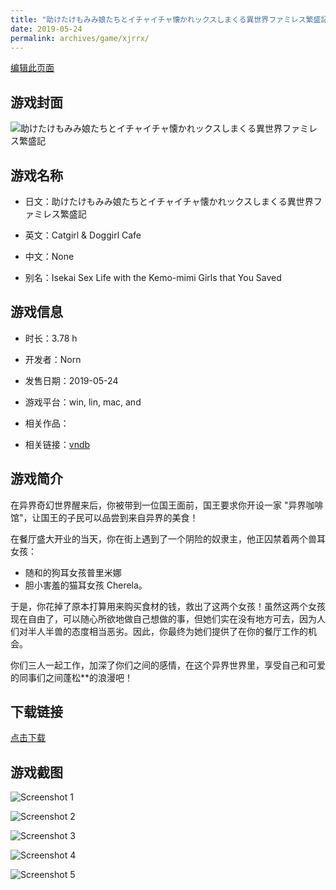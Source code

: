 ```yaml
---
title: "助けたけもみみ娘たちとイチャイチャ懐かれックスしまくる異世界ファミレス繁盛記"
date: 2019-05-24
permalink: archives/game/xjrrx/
---
```

[编辑此页面](https://github.com/ACG-3/ADV3-source/blob/main/source/_posts/%E5%8A%A9%E3%81%91%E3%81%9F%E3%81%91%E3%82%82%E3%81%BF%E3%81%BF%E5%A8%98%E3%81%9F%E3%81%A1%E3%81%A8%E3%82%A4%E3%83%81%E3%83%A3%E3%82%A4%E3%83%81%E3%83%A3%E6%87%90%E3%81%8B%E3%82%8C%E3%83%83%E3%82%AF%E3%82%B9%E3%81%97%E3%81%BE%E3%81%8F%E3%82%8B%E7%95%B0%E4%B8%96%E7%95%8C%E3%83%95%E3%82%A1%E3%83%9F%E3%83%AC%E3%82%B9%E7%B9%81%E7%9B%9B%E8%A8%98.md)

## 游戏封面

![助けたけもみみ娘たちとイチャイチャ懐かれックスしまくる異世界ファミレス繁盛記](https://pan.timero.xyz/d/onedrive/img_lib_001/%E5%8A%A9%E3%81%91%E3%81%9F%E3%81%91%E3%82%82%E3%81%BF%E3%81%BF%E5%A8%98%E3%81%9F%E3%81%A1%E3%81%A8%E3%82%A4%E3%83%81%E3%83%A3%E3%82%A4%E3%83%81%E3%83%A3%E6%87%90%E3%81%8B%E3%82%8C%E3%83%83%E3%82%AF%E3%82%B9%E3%81%97%E3%81%BE%E3%81%8F%E3%82%8B%E7%95%B0%E4%B8%96%E7%95%8C%E3%83%95%E3%82%A1%E3%83%9F%E3%83%AC%E3%82%B9%E7%B9%81%E7%9B%9B%E8%A8%98_cover.avif)


## 游戏名称

- 日文：助けたけもみみ娘たちとイチャイチャ懐かれックスしまくる異世界ファミレス繁盛記
- 英文：Catgirl & Doggirl Cafe
- 中文：None

- 别名：Isekai Sex Life with the Kemo-mimi Girls that You Saved


## 游戏信息

- 时长：3.78 h
- 开发者：Norn
- 发售日期：2019-05-24
- 游戏平台：win, lin, mac, and
- 相关作品：

- 相关链接：[vndb](https://vndb.org/v25816)


## 游戏简介

在异界奇幻世界醒来后，你被带到一位国王面前，国王要求你开设一家 "异界咖啡馆"，让国王的子民可以品尝到来自异界的美食！

在餐厅盛大开业的当天，你在街上遇到了一个阴险的奴隶主，他正囚禁着两个兽耳女孩：
- 随和的狗耳女孩普里米娜
- 胆小害羞的猫耳女孩 Cherela。

于是，你花掉了原本打算用来购买食材的钱，救出了这两个女孩！虽然这两个女孩现在自由了，可以随心所欲地做自己想做的事，但她们实在没有地方可去，因为人们对半人半兽的态度相当恶劣。因此，你最终为她们提供了在你的餐厅工作的机会。

你们三人一起工作，加深了你们之间的感情，在这个异界世界里，享受自己和可爱的同事们之间蓬松**的浪漫吧！




## 下载链接

[点击下载](https://pan.timero.xyz/onedrive/adv_lib_001/%E5%8A%A9%E3%81%91%E3%81%9F%E3%81%91%E3%82%82%E3%81%BF%E3%81%BF%E5%A8%98%E3%81%9F%E3%81%A1%E3%81%A8%E3%82%A4%E3%83%81%E3%83%A3%E3%82%A4%E3%83%81%E3%83%A3%E6%87%90%E3%81%8B%E3%82%8C%E3%83%83%E3%82%AF%E3%82%B9%E3%81%97%E3%81%BE%E3%81%8F%E3%82%8B%E7%95%B0%E4%B8%96%E7%95%8C%E3%83%95%E3%82%A1%E3%83%9F%E3%83%AC%E3%82%B9%E7%B9%81%E7%9B%9B%E8%A8%98)


## 游戏截图


![Screenshot 1](https://pan.timero.xyz/d/onedrive/img_lib_001/%E5%8A%A9%E3%81%91%E3%81%9F%E3%81%91%E3%82%82%E3%81%BF%E3%81%BF%E5%A8%98%E3%81%9F%E3%81%A1%E3%81%A8%E3%82%A4%E3%83%81%E3%83%A3%E3%82%A4%E3%83%81%E3%83%A3%E6%87%90%E3%81%8B%E3%82%8C%E3%83%83%E3%82%AF%E3%82%B9%E3%81%97%E3%81%BE%E3%81%8F%E3%82%8B%E7%95%B0%E4%B8%96%E7%95%8C%E3%83%95%E3%82%A1%E3%83%9F%E3%83%AC%E3%82%B9%E7%B9%81%E7%9B%9B%E8%A8%98_Screenshot_1.avif)

![Screenshot 2](https://pan.timero.xyz/d/onedrive/img_lib_001/%E5%8A%A9%E3%81%91%E3%81%9F%E3%81%91%E3%82%82%E3%81%BF%E3%81%BF%E5%A8%98%E3%81%9F%E3%81%A1%E3%81%A8%E3%82%A4%E3%83%81%E3%83%A3%E3%82%A4%E3%83%81%E3%83%A3%E6%87%90%E3%81%8B%E3%82%8C%E3%83%83%E3%82%AF%E3%82%B9%E3%81%97%E3%81%BE%E3%81%8F%E3%82%8B%E7%95%B0%E4%B8%96%E7%95%8C%E3%83%95%E3%82%A1%E3%83%9F%E3%83%AC%E3%82%B9%E7%B9%81%E7%9B%9B%E8%A8%98_Screenshot_2.avif)

![Screenshot 3](https://pan.timero.xyz/d/onedrive/img_lib_001/%E5%8A%A9%E3%81%91%E3%81%9F%E3%81%91%E3%82%82%E3%81%BF%E3%81%BF%E5%A8%98%E3%81%9F%E3%81%A1%E3%81%A8%E3%82%A4%E3%83%81%E3%83%A3%E3%82%A4%E3%83%81%E3%83%A3%E6%87%90%E3%81%8B%E3%82%8C%E3%83%83%E3%82%AF%E3%82%B9%E3%81%97%E3%81%BE%E3%81%8F%E3%82%8B%E7%95%B0%E4%B8%96%E7%95%8C%E3%83%95%E3%82%A1%E3%83%9F%E3%83%AC%E3%82%B9%E7%B9%81%E7%9B%9B%E8%A8%98_Screenshot_3.avif)

![Screenshot 4](https://pan.timero.xyz/d/onedrive/img_lib_001/%E5%8A%A9%E3%81%91%E3%81%9F%E3%81%91%E3%82%82%E3%81%BF%E3%81%BF%E5%A8%98%E3%81%9F%E3%81%A1%E3%81%A8%E3%82%A4%E3%83%81%E3%83%A3%E3%82%A4%E3%83%81%E3%83%A3%E6%87%90%E3%81%8B%E3%82%8C%E3%83%83%E3%82%AF%E3%82%B9%E3%81%97%E3%81%BE%E3%81%8F%E3%82%8B%E7%95%B0%E4%B8%96%E7%95%8C%E3%83%95%E3%82%A1%E3%83%9F%E3%83%AC%E3%82%B9%E7%B9%81%E7%9B%9B%E8%A8%98_Screenshot_4.avif)

![Screenshot 5](https://pan.timero.xyz/d/onedrive/img_lib_001/%E5%8A%A9%E3%81%91%E3%81%9F%E3%81%91%E3%82%82%E3%81%BF%E3%81%BF%E5%A8%98%E3%81%9F%E3%81%A1%E3%81%A8%E3%82%A4%E3%83%81%E3%83%A3%E3%82%A4%E3%83%81%E3%83%A3%E6%87%90%E3%81%8B%E3%82%8C%E3%83%83%E3%82%AF%E3%82%B9%E3%81%97%E3%81%BE%E3%81%8F%E3%82%8B%E7%95%B0%E4%B8%96%E7%95%8C%E3%83%95%E3%82%A1%E3%83%9F%E3%83%AC%E3%82%B9%E7%B9%81%E7%9B%9B%E8%A8%98_Screenshot_5.avif)

